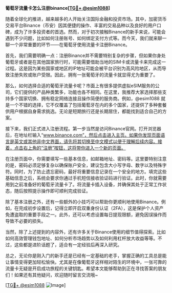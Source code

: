 **葡萄牙流量卡怎么注册binance[[TG💪+ @esim1088](https://t.me/s/esim1088)]**

随着全球化的推进，越来越多的人开始关注国际金融和投资市场。其中，加密货币交易平台Binance（币安）因其便捷的操作、丰富的交易品种以及良好的用户口碑，成为了许多投资者的首选。然而，对于初次接触Binance的新手来说，可能会遇到不少问题，比如如何注册账号、如何绑定支付方式等。而今天，我们就来聊一聊一个非常重要的环节——在葡萄牙使用流量卡注册Binance。

首先，我们需要明确一点：注册Binance并不需要特别复杂的步骤，但如果你身处葡萄牙或者是在其他国家旅行时，可能需要借助当地的SIM卡或流量卡来完成这一过程。这是因为某些国家或地区的IP地址可能会被平台识别为高风险地区，从而导致注册失败或账户受限。因此，拥有一张葡萄牙的流量卡就显得尤为重要了。

那么，如何选择合适的葡萄牙流量卡呢？市面上有很多提供虚拟eSIM服务的公司，它们提供的产品种类繁多，功能也各不相同。在这里，我推荐大家选择那些支持多个国家切换、拥有稳定网络连接且操作简便的服务商。例如，@esim1088 就是一个不错的选择，它不仅覆盖了包括葡萄牙在内的多个国家，还提供了多种套餐供用户根据自身需求挑选。无论是短期旅行还是长期居住，都能找到适合自己的方案。

接下来，我们正式进入注册流程。第一步当然是访问Binance官网。打开浏览器后，在地址栏输入“www.binance.com”，然后点击进入主页。如果你发现页面语言是英文或其他非中文界面，请先将其切换至中文模式以便于理解后续内容。接着，点击右上角的“注册”按钮，这将带你进入一个新的页面。

在注册页面中，你需要填写一些基本信息，如邮箱地址、密码等。这里要特别注意的是，密码必须足够复杂以确保账户安全，建议包含大小写字母、数字以及特殊字符。同时，为了防止遗忘密码，最好将重要信息记录在一个安全的地方。填完这些基础信息之后，系统会要求你通过手机短信接收验证码进行验证。此时，你就需要用到之前准备好的葡萄牙流量卡了。将流量卡插入设备，并确保其处于正常工作状态，随后按照提示操作即可顺利完成验证。

除了基本注册之外，还有一些额外的小技巧可以帮助你更顺利地使用Binance。例如，在完成初步设置后，记得立即开启双重身份认证（2FA），这是保护个人资产免遭盗取的重要手段之一。此外，还可以考虑设置每日提现限额，避免因误操作而导致不必要的损失。

当然，除了上述提到的内容外，还有许多关于Binance使用的细节值得探索。比如如何高效管理钱包地址、如何分析市场趋势以及如何利用杠杆放大收益等等。不过，这些都是进阶话题了，适合有一定经验后再深入研究。

总之，无论你是刚入门的新手还是已经有一定基础的老手，掌握正确的工具总是能让事情变得更加轻松愉快。尤其是在像葡萄牙这样相对陌生的环境中，一张可靠的流量卡无疑是开启成功旅程的关键钥匙。希望本文能够帮助到正在寻找答案的朋友们！如果还有其他疑问，欢迎随时留言交流哦~

[[TG💪+ @esim1088](https://t.me/s/esim1088) ![Image](https://i.postimg.cc/4NQfJmqS/Snipaste-2025-05-13-00-14-12.png)]